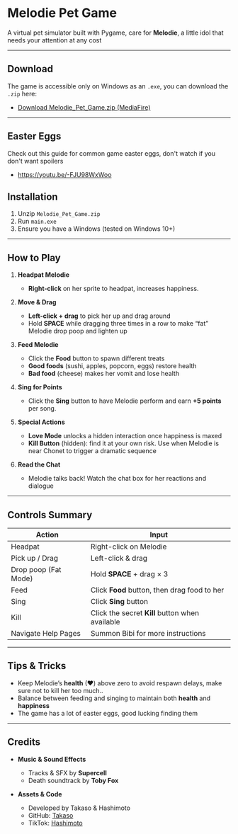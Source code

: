 # Melodie Pet Game

A virtual pet simulator built with Pygame, care for **Melodie**, a little idol that needs your attention at any cost

---

## Download

The game is accessible only on Windows as an `.exe`, you can download the `.zip` here:

- [Download Melodie_Pet_Game.zip (MediaFire)](https://www.mediafire.com/file/l35eom1p8h1iz3q/Melodie_Game.zip/file)

---

## Easter Eggs

Check out this guide for common game easter eggs, don't watch if you don't want spoilers

- https://youtu.be/-FJU98WxWoo

## Installation

1. Unzip `Melodie_Pet_Game.zip`
2. Run `main.exe`
3. Ensure you have a Windows (tested on Windows 10+)

---

## How to Play

1. **Headpat Melodie**  
   - **Right-click** on her sprite to headpat, increases happiness.  

2. **Move & Drag**  
   - **Left-click + drag** to pick her up and drag around
   - Hold **SPACE** while dragging three times in a row to make “fat” Melodie drop poop and lighten up  

3. **Feed Melodie**  
   - Click the **Food** button to spawn different treats
   - **Good foods** (sushi, apples, popcorn, eggs) restore health
   - **Bad food** (cheese) makes her vomit and lose health

4. **Sing for Points**  
   - Click the **Sing** button to have Melodie perform and earn **+5 points** per song.  

5. **Special Actions**  
   - **Love Mode** unlocks a hidden interaction once happiness is maxed 
   - **Kill Button** (hidden): find it at your own risk. Use when Melodie is near Chonet to trigger a dramatic sequence 

6. **Read the Chat**  
   - Melodie talks back! Watch the chat box for her reactions and dialogue

---

## Controls Summary

| Action               | Input                              |
|----------------------|------------------------------------|
| Headpat              | Right-click on Melodie             |
| Pick up / Drag       | Left-click & drag                  |
| Drop poop (Fat Mode) | Hold **SPACE** + drag × 3          |
| Feed                 | Click **Food** button, then drag food to her |
| Sing                 | Click **Sing** button              |
| Kill                 | Click the secret **Kill** button when available |
| Navigate Help Pages  | Summon Bibi for more instructions |

---

## Tips & Tricks

- Keep Melodie’s **health** (♥) above zero to avoid respawn delays, make sure not to kill her too much..
- Balance between feeding and singing to maintain both **health** and **happiness**
- The game has a lot of easter eggs, good lucking finding them

---

## Credits

- **Music & Sound Effects**  
  - Tracks & SFX by **Supercell**  
  - Death soundtrack by **Toby Fox**  

- **Assets & Code**  
  - Developed by Takaso & Hashimoto  
  - GitHub: [Takaso](https://github.com/Takaso)
  - TikTok: [Hashimoto](https://www.tiktok.com/@hashimoto.thyroiditis)
